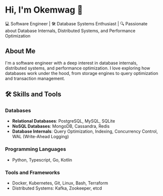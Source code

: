 # Hi, I'm Okemwag 👋

💻 Software Engineer | 🛠️ Database Systems Enthusiast | 🔍 Passionate about Database Internals, Distributed Systems, and Performance Optimization

## About Me

I'm a software engineer with a deep interest in database internals, distributed systems, and performance optimization. I love exploring how databases work under the hood, from storage engines to query optimization and transaction management.

## 🛠️ Skills and Tools

### Databases
- **Relational Databases**: PostgreSQL, MySQL, SQLite
- **NoSQL Databases**: MongoDB, Cassandra, Redis
- **Database Internals**: Query Optimization, Indexing, Concurrency Control, WAL (Write-Ahead Logging)

### Programming Languages
- Python, Typescript, Go, Kotlin

### Tools and Frameworks
- Docker, Kubernetes, Git, Linux, Bash, Terraform
- Distributed Systems: Kafka, Zookeeper, etcd


  
